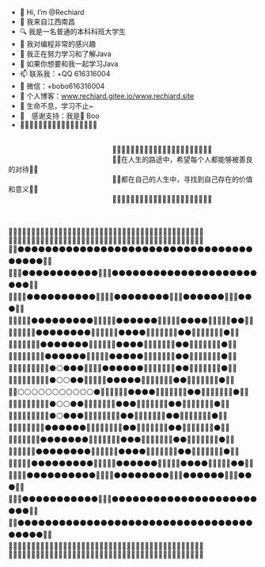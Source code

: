 - 👋 Hi, I’m @Rechiard
- 🙋 我来自江西南昌
- 🔍 我是一名普通的本科科班大学生
- 👀 我对编程非常的感兴趣
- 🌱 我正在努力学习和了解Java
- 💞️ 如果你想要和我一起学习Java
- 📫 联系我：+QQ 616316004
- 🎎 微信：+bobo616316004
- 💒 个人博客：www.rechiard.gitee.io/www.rechiard.site
- 🐪 生命不息，学习不止~
- 🌷　感谢支持：我是🏹 Boo
- 🌹🌹🌹🌹🌹🌹🌹🌹🌹🌹🌹🌹🌹🌹🌹🌹🌹
</br>
　　　　　　　　　　　　　　　🔅🔅🔅🔅🔅🔅🔅🔅🔅🔅🔅🔅🔅🔅🔅🔅🔅🔅🔅🔅🔅🔅</br>
　　　　　　　　　　　　　　　🔅💝在人生的路途中，希望每个人都能够被善良的对待💝🔅</br>
　　　　　　　　　　　　　　　🔅💝都在自己的人生中，寻找到自己存在的价值和意义💝🔅</br>
　　　　　　　　　　　　　　　🔅🔅🔅🔅🔅🔅🔅🔅🔅🔅🔅🔅🔅🔅🔅🔅🔅🔅🔅🔅🔅🔅</br>
</br>
</br>

🔷🔷🔷🔷🔷🔷🔷🔷🔷🔷🔷🔷🔷🔷🔷🔷🔷🔷🔷🔷🔷🔷🔷🔷🔷🔷🔷🔷🔷🔷🔷🔷🔷🔷🔷🔷🔷🔷🔷🔷🔷🔷🔷</br>
🔷🔺🔺🔺🔺🔺🔺🔺🔺🔺🔺🔺🔺🔺🔺🔺🔺🔺🔺🔺🔺🔺🔺🔺🔺🔺🔺🔺🔺🔺🔺🔺🔺🔺🔺🔺🔺🔺🔺🔺🔺🔺🔷</br>
🔷🔶⚫⚫⚫⚫⚫⚫⚫⚫⚫⚫⚫⚫⚫⚫⚫⚫⚫⚫⚫⚫⚫⚫⚫⚫⚫⚫⚫⚫⚫⚫⚫⚫⚫⚫⚫⚫⚫⚫⚫🔶🔷</br>
🔷🔶🔴⚫⚫⚫⚫⚫⚫⚫⚫⚫⚫⚫🔴🔴🔴⚫⚫⚫⚫⚫⚫⚫⚫⚫⚫⚫⚫⚫⚫⚫⚫⚫⚫⚫⚫⚫⚫⚫⚫🔶🔷</br>
🔷🔶🔴🔴⚫⚫⚫⚫⚫⚫⚫⚫⚫⚫🔴🔵🔴🔴⚫⚫⚫⚫⚫⚫⚫⚫🔴🔴🔴⚫⚫⚫⚫⚫⚫🔴🔴🔴⚫⚫⚫🔶🔷</br>
🔷🔶🔴🔴🔴⚫⚫⚫⚫⚫⚫⚫⚫⚫🔴🔵🔵🔴🔴⚫⚫⚫⚫⚫⚫🔴🔴🔵🔴🔴⚫⚫⚫⚫🔴🔴🔵🔴🔴⚫⚫🔶🔷</br>
🔷🔶🔴🔵🔴🔴⚫⚫⚫⚫⚫⚫⚫⚫🔴🔵🔵🔵🔴🔴⚫⚫⚫⚫🔴🔴🔵🔵🔵🔴🔴⚫⚫🔴🔴🔵🔵🔵🔴🔴⚫🔶🔷</br>
🔷🔶🔴🔵🔵🔴🔴⚫⚫⚫⚫⚫⚫⚫🔴🔵🔵🔵🔴🔴⚫⚫⚫⚫🔴🔴🔵🔵🔵🔴🔴⚫⚫🔴🔴🔵🔵🔵🔴🔴⚫🔶🔷</br>
🔷🔶🔴🔵🔵🔵🔴🔴⚫⚫⚫⚫⚫⚫🔴🔵🔵🔴🔴⚫⚫⚫⚫⚫🔴🔴🔵🔵🔵🔴🔴⚫⚫🔴🔴🔵🔵🔵🔴🔴⚫🔶🔷</br>
🔷🔶🔴🔵🔵🔵🔵🔴🔴⚫⚪⚫⚫⚫🔴🔴🔴🔴⚫⚫⚫⚫⚫⚫🔴🔴🔵🔵🔵🔴🔴⚫⚫🔴🔴🔵🔵🔵🔴🔴⚫🔶🔷</br>
🔷🔶🔴🔴🔴🔴🔴🔴🔴⚫⚪⚪⚫⚫🔴🔴🔴🔴🔴⚫⚫⚫⚫⚫🔴🔴🔵🔵🔵🔴🔴⚫⚫🔴🔴🔵🔵🔵🔴🔴⚫🔶🔷</br>
🔷🔶⚪⚪⚪⚪⚪⚪⚪⚪⚪⚪⚪⚫🔴🔵🔵🔵🔴🔴⚫⚫⚫⚫🔴🔴🔵🔵🔵🔴🔴⚫⚫🔴🔴🔵🔵🔵🔴🔴⚫🔶🔷</br>
🔷🔶🔴🔴🔴🔴🔴🔴🔴⚫⚪⚪⚫⚫🔴🔵🔵🔵🔵🔴🔴⚫⚫⚫🔴🔴🔵🔵🔵🔴🔴⚫⚫🔴🔴🔵🔵🔵🔴🔴⚫🔶🔷</br>
🔷🔶🔴🔵🔵🔵🔵🔴🔴⚫⚪⚫⚫⚫🔴🔵🔵🔵🔵🔵🔴🔴⚫⚫🔴🔴🔵🔵🔵🔴🔴⚫⚫🔴🔴🔵🔵🔵🔴🔴⚫🔶🔷</br>
🔷🔶🔴🔵🔵🔵🔴🔴⚫⚫⚫⚫⚫⚫🔴🔵🔵🔵🔵🔵🔴🔴⚫⚫🔴🔴🔵🔵🔵🔴🔴⚫⚫🔴🔴🔵🔵🔵🔴🔴⚫🔶🔷</br>
🔷🔶🔴🔵🔵🔴🔴⚫⚫⚫⚫⚫⚫⚫🔴🔵🔵🔵🔵🔴🔴⚫⚫⚫🔴🔴🔵🔵🔵🔴🔴⚫⚫🔴🔴🔵🔵🔵🔴🔴⚫🔶🔷</br>
🔷🔶🔴🔵🔴🔴⚫⚫⚫⚫⚫⚫⚫⚫🔴🔵🔵🔵🔴🔴⚫⚫⚫⚫🔴🔴🔵🔵🔵🔴🔴⚫⚫🔴🔴🔵🔵🔵🔴🔴⚫🔶🔷</br>
🔷🔶🔴🔴🔴⚫⚫⚫⚫⚫⚫⚫⚫⚫🔴🔵🔵🔴🔴⚫⚫⚫⚫⚫⚫🔴🔴🔵🔴🔴⚫⚫⚫⚫🔴🔴🔵🔴🔴⚫⚫🔶🔷</br>
🔷🔶🔴🔴⚫⚫⚫⚫⚫⚫⚫⚫⚫⚫🔴🔵🔴🔴⚫⚫⚫⚫⚫⚫⚫⚫🔴🔴🔴⚫⚫⚫⚫⚫⚫🔴🔴🔴⚫⚫⚫🔶🔷</br>
🔷🔶🔴⚫⚫⚫⚫⚫⚫⚫⚫⚫⚫⚫🔴🔴🔴⚫⚫⚫⚫⚫⚫⚫⚫⚫⚫⚫⚫⚫⚫⚫⚫⚫⚫⚫⚫⚫⚫⚫⚫🔶🔷</br>
🔷🔶⚫⚫⚫⚫⚫⚫⚫⚫⚫⚫⚫⚫⚫⚫⚫⚫⚫⚫⚫⚫⚫⚫⚫⚫⚫⚫⚫⚫⚫⚫⚫⚫⚫⚫⚫⚫⚫⚫⚫🔶🔷</br>
🔷🔻🔻🔻🔻🔻🔻🔻🔻🔻🔻🔻🔻🔻🔻🔻🔻🔻🔻🔻🔻🔻🔻🔻🔻🔻🔻🔻🔻🔻🔻🔻🔻🔻🔻🔻🔻🔻🔻🔻🔻🔻🔷</br>
🔷🔷🔷🔷🔷🔷🔷🔷🔷🔷🔷🔷🔷🔷🔷🔷🔷🔷🔷🔷🔷🔷🔷🔷🔷🔷🔷🔷🔷🔷🔷🔷🔷🔷🔷🔷🔷🔷🔷🔷🔷🔷🔷</br>

<!---
Rechiard/Rechiard is a ✨ special ✨ repository because its `README.md` (this file) appears on your GitHub profile.
You can click the Preview link to take a look at your changes.
--->
 
